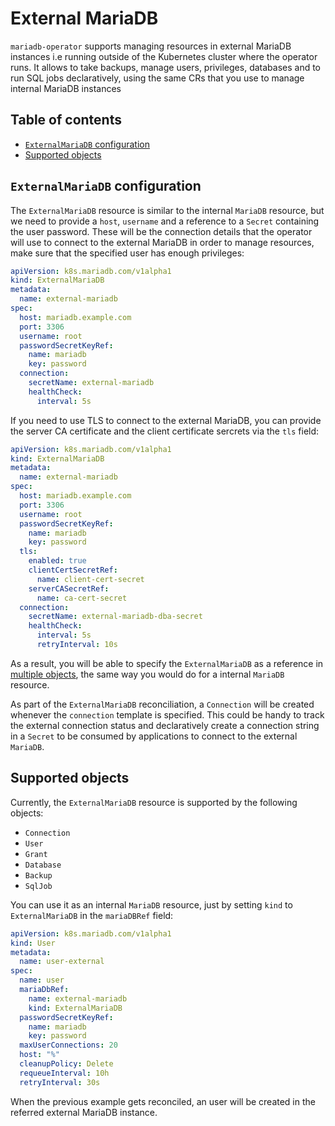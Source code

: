 # External MariaDB

`mariadb-operator` supports managing resources in external MariaDB instances i.e running outside of the Kubernetes cluster where the operator runs. It allows to take backups, manage users, privileges, databases and to run SQL jobs declaratively, using the same CRs that you use to manage internal MariaDB instances

## Table of contents
<!-- toc -->
- [`ExternalMariaDB` configuration](#externalmariadb-configuration)
- [Supported objects](#supported-objects)
<!-- /toc -->

## `ExternalMariaDB` configuration

The `ExternalMariaDB` resource is similar to the internal `MariaDB` resource, but we need to provide a `host`, `username` and a reference to a `Secret` containing the user password. These will be the connection details that the operator will use to connect to the external MariaDB in order to manage resources, make sure that the specified user has enough privileges:

```yaml
apiVersion: k8s.mariadb.com/v1alpha1
kind: ExternalMariaDB
metadata:
  name: external-mariadb
spec:
  host: mariadb.example.com
  port: 3306
  username: root
  passwordSecretKeyRef:
    name: mariadb
    key: password
  connection:
    secretName: external-mariadb
    healthCheck:
      interval: 5s
```
If you need to use TLS to connect to the external MariaDB, you can provide the server CA certificate and the client certificate sercrets via the `tls` field:

```yaml
apiVersion: k8s.mariadb.com/v1alpha1
kind: ExternalMariaDB
metadata:
  name: external-mariadb
spec:
  host: mariadb.example.com
  port: 3306
  username: root
  passwordSecretKeyRef:
    name: mariadb
    key: password
  tls:
    enabled: true
    clientCertSecretRef:
      name: client-cert-secret
    serverCASecretRef:
      name: ca-cert-secret
  connection:
    secretName: external-mariadb-dba-secret
    healthCheck:
      interval: 5s
      retryInterval: 10s
```
As a result, you will be able to specify the `ExternalMariaDB` as a reference in [multiple objects](#supported-objects), the same way you would do for a internal `MariaDB` resource.

As part of the `ExternalMariaDB` reconciliation, a `Connection` will be created whenever the `connection` template is specified. This could be handy to track the external connection status and declaratively create a connection string in a `Secret` to be consumed by applications to connect to the external `MariaDB`.

## Supported objects

Currently, the `ExternalMariaDB` resource is supported by the following objects:
- `Connection`
- `User`
- `Grant`
- `Database`
- `Backup`
- `SqlJob`

You can use it as an internal `MariaDB` resource, just by setting `kind` to `ExternalMariaDB` in the `mariaDBRef` field:

```yaml
apiVersion: k8s.mariadb.com/v1alpha1
kind: User
metadata:
  name: user-external
spec:
  name: user
  mariaDbRef:
    name: external-mariadb
    kind: ExternalMariaDB
  passwordSecretKeyRef:
    name: mariadb
    key: password
  maxUserConnections: 20
  host: "%"
  cleanupPolicy: Delete
  requeueInterval: 10h
  retryInterval: 30s
```

When the previous example gets reconciled, an user will be created in the referred external MariaDB instance.
